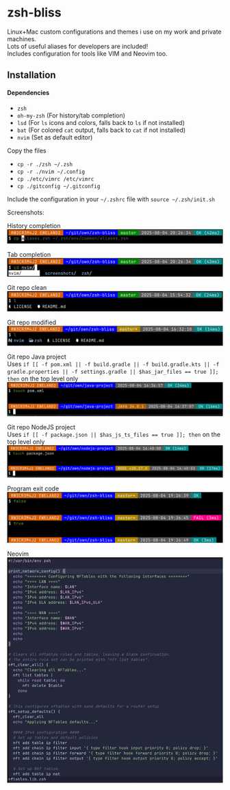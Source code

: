 # zsh-bliss
Linux+Mac custom configurations and themes i use on my work and private machines.  
Lots of useful aliases for developers are included!  
Includes configuration for tools like VIM and Neovim too.

## Installation

#### Dependencies
- `zsh`
- `oh-my-zsh` (For history/tab completion)
- `lsd` (For `ls` icons and colors, falls back to `ls` if not installed)
- `bat` (For colored `cat` output, falls back to `cat` if not installed)
- `nvim` (Set as default editor)

Copy the files
- `cp -r ./zsh ~/.zsh`
- `cp -r ./nvim ~/.config`
- `cp ./etc/vimrc /etc/vimrc`
- `cp ./gitconfig ~/.gitconfig`

Include the configuration in your `~/.zshrc` file with
`source ~/.zsh/init.sh`

Screenshots:  

History completion
![history-completion.png](https://raw.githubusercontent.com/Kira9204/zsh-bliss/refs/heads/master/screenshots/history-completion.png)

Tab completion
![tab-completion.png](https://raw.githubusercontent.com/Kira9204/zsh-bliss/refs/heads/master/screenshots/tab-completion.png)

Git repo clean
![repo-clean.png](https://raw.githubusercontent.com/Kira9204/zsh-bliss/refs/heads/master/screenshots/repo-clean.png)

Git repo modified
![repo-modified.png](https://raw.githubusercontent.com/Kira9204/zsh-bliss/refs/heads/master/screenshots/repo-modified.png)  

Git repo Java project  
Uses `if [[ -f pom.xml || -f build.gradle || -f build.gradle.kts || -f gradle.properties || -f settings.gradle || $has_jar_files == true ]]; then` on the top level only
![repo-java.png](https://raw.githubusercontent.com/Kira9204/zsh-bliss/refs/heads/master/screenshots/repo-java.png)  

Git repo NodeJS project  
Uses `if [[ -f package.json || $has_js_ts_files == true ]]; then` on the top level only
![repo-nodejs.png](https://raw.githubusercontent.com/Kira9204/zsh-bliss/refs/heads/master/screenshots/repo-nodejs.png)  

Program exit code
![exit-code.png](https://raw.githubusercontent.com/Kira9204/zsh-bliss/refs/heads/master/screenshots/exit-code.png)  

Neovim
![nvim.png](https://raw.githubusercontent.com/Kira9204/zsh-bliss/refs/heads/master/screenshots/nvim.png)  
